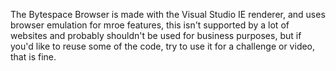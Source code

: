 The Bytespace Browser is made with the Visual Studio IE renderer, and uses browser emulation for mroe features, this isn't supported by a lot of websites and probably shouldn't be used for business purposes, but if you'd like to reuse some of the code, try to use it for a challenge or video, that is fine.
